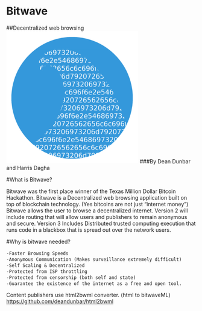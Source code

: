 # Bitwave

##Decentralized web browsing
<img src="logo.png" width="350">
###By Dean Dunbar and Harris Dagha


#What is Bitwave?

Bitwave was the first place winner of the Texas Million Dollar Bitcoin Hackathon. Bitwave is a Decentralized web browsing application built on top of blockchain technology. (Yes bitcoins are not just “internet money”) Bitwave allows the user to browse a decentralized internet. Version 2 will include routing that will allow users and publishers to remain anonymous and secure. Version 3 Includes Distributed trusted computing execution that runs code in a blackbox that is spread out over the network users.

#Why is bitwave needed?


	-Faster Browsing Speeds
	-Anonymous Communication (Makes surveillance extremely difficult)
	-Self Scaling & Decentralized
	-Protected from ISP throttling
	-Protected from censorship (both self and state)
	-Guarantee the existence of the internet as a free and open tool.



Content publishers use html2bwml converter. (html to bitwaveML)
https://github.com/deandunbar/html2bwml
